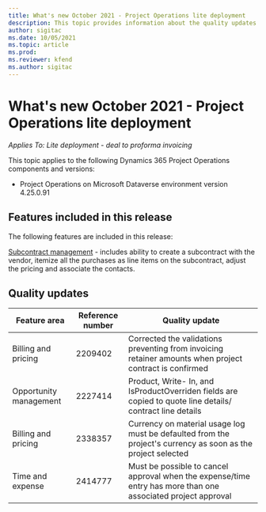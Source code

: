 ```yaml
---
title: What's new October 2021 - Project Operations lite deployment
description: This topic provides information about the quality updates available in the October 2021 release of Project Operations lite deployment.
author: sigitac
ms.date: 10/05/2021
ms.topic: article
ms.prod:
ms.reviewer: kfend 
ms.author: sigitac
---
```


# What's new October 2021 - Project Operations lite deployment

_Applies To: Lite deployment - deal to proforma invoicing_

This topic applies to the following Dynamics 365 Project Operations components and versions:

  - Project Operations on Microsoft Dataverse environment version 4.25.0.91


## Features included in this release

The following features are included in this release:

[Subcontract management](https://docs.microsoft.com/en-us/dynamics365/project-operations/pro/subcontracting/managing-subcontracts-overview) - includes ability to create a subcontract with the vendor, itemize all the purchases as line items on the subcontract, adjust the pricing and associate the contacts.



## Quality updates


| **Feature area** | **Reference number** | **Quality update** |
| --- | --- | --- |
| Billing and pricing | 2209402 | Corrected the validations preventing from invoicing retainer amounts when project contract is confirmed |
| Opportunity management | 2227414 | Product, Write- In, and IsProductOverriden fields are copied to quote line details/ contract line details |
| Billing and pricing | 2338357 | Currency on material usage log must be defaulted from the project&#39;s currency as soon as the project selected |
| Time and expense | 2414777 | Must be possible to cancel approval when the expense/time entry has more than one associated project approval |
